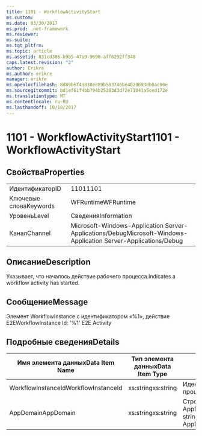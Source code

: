 ```yaml
---
title: 1101 - WorkflowActivityStart
ms.custom: 
ms.date: 03/30/2017
ms.prod: .net-framework
ms.reviewer: 
ms.suite: 
ms.tgt_pltfrm: 
ms.topic: article
ms.assetid: 831cd386-b9b5-47a9-9690-aff6292ff348
caps.latest.revision: "2"
author: Erikre
ms.author: erikre
manager: erikre
ms.openlocfilehash: 8d89b6f41838ee89b503746be4020b93db0ac96e
ms.sourcegitcommit: bd1ef61f4bb794b25383d3d72e71041a5ced172e
ms.translationtype: MT
ms.contentlocale: ru-RU
ms.lasthandoff: 10/18/2017
---
```

# <a name="1101---workflowactivitystart"></a><span data-ttu-id="08c3e-102">1101 - WorkflowActivityStart</span><span class="sxs-lookup"><span data-stu-id="08c3e-102">1101 - WorkflowActivityStart</span></span>
## <a name="properties"></a><span data-ttu-id="08c3e-103">Свойства</span><span class="sxs-lookup"><span data-stu-id="08c3e-103">Properties</span></span>  
  
|||  
|-|-|  
|<span data-ttu-id="08c3e-104">Идентификатор</span><span class="sxs-lookup"><span data-stu-id="08c3e-104">ID</span></span>|<span data-ttu-id="08c3e-105">1101</span><span class="sxs-lookup"><span data-stu-id="08c3e-105">1101</span></span>|  
|<span data-ttu-id="08c3e-106">Ключевые слова</span><span class="sxs-lookup"><span data-stu-id="08c3e-106">Keywords</span></span>|<span data-ttu-id="08c3e-107">WFRuntime</span><span class="sxs-lookup"><span data-stu-id="08c3e-107">WFRuntime</span></span>|  
|<span data-ttu-id="08c3e-108">Уровень</span><span class="sxs-lookup"><span data-stu-id="08c3e-108">Level</span></span>|<span data-ttu-id="08c3e-109">Сведения</span><span class="sxs-lookup"><span data-stu-id="08c3e-109">Information</span></span>|  
|<span data-ttu-id="08c3e-110">Канал</span><span class="sxs-lookup"><span data-stu-id="08c3e-110">Channel</span></span>|<span data-ttu-id="08c3e-111">Microsoft-Windows-Application Server-Applications/Debug</span><span class="sxs-lookup"><span data-stu-id="08c3e-111">Microsoft-Windows-Application Server-Applications/Debug</span></span>|  
  
## <a name="description"></a><span data-ttu-id="08c3e-112">Описание</span><span class="sxs-lookup"><span data-stu-id="08c3e-112">Description</span></span>  
 <span data-ttu-id="08c3e-113">Указывает, что началось действие рабочего процесса.</span><span class="sxs-lookup"><span data-stu-id="08c3e-113">Indicates a workflow activity has started.</span></span>  
  
## <a name="message"></a><span data-ttu-id="08c3e-114">Сообщение</span><span class="sxs-lookup"><span data-stu-id="08c3e-114">Message</span></span>  
 <span data-ttu-id="08c3e-115">Элемент WorkflowInstance с идентификатором «%1», действие E2E</span><span class="sxs-lookup"><span data-stu-id="08c3e-115">WorkflowInstance Id: '%1' E2E Activity</span></span>  
  
## <a name="details"></a><span data-ttu-id="08c3e-116">Подробные сведения</span><span class="sxs-lookup"><span data-stu-id="08c3e-116">Details</span></span>  
  
|<span data-ttu-id="08c3e-117">Имя элемента данных</span><span class="sxs-lookup"><span data-stu-id="08c3e-117">Data Item Name</span></span>|<span data-ttu-id="08c3e-118">Тип элемента данных</span><span class="sxs-lookup"><span data-stu-id="08c3e-118">Data Item Type</span></span>|<span data-ttu-id="08c3e-119">Описание</span><span class="sxs-lookup"><span data-stu-id="08c3e-119">Description</span></span>|  
|--------------------|--------------------|-----------------|  
|<span data-ttu-id="08c3e-120">WorkflowInstanceId</span><span class="sxs-lookup"><span data-stu-id="08c3e-120">WorkflowInstanceId</span></span>|<span data-ttu-id="08c3e-121">xs:string</span><span class="sxs-lookup"><span data-stu-id="08c3e-121">xs:string</span></span>|<span data-ttu-id="08c3e-122">Идентификатор экземпляра рабочего процесса.</span><span class="sxs-lookup"><span data-stu-id="08c3e-122">The workflow instance id.</span></span>|  
|<span data-ttu-id="08c3e-123">AppDomain</span><span class="sxs-lookup"><span data-stu-id="08c3e-123">AppDomain</span></span>|<span data-ttu-id="08c3e-124">xs:string</span><span class="sxs-lookup"><span data-stu-id="08c3e-124">xs:string</span></span>|<span data-ttu-id="08c3e-125">Строка, возвращаемая AppDomain.CurrentDomain.FriendlyName.</span><span class="sxs-lookup"><span data-stu-id="08c3e-125">The string returned by AppDomain.CurrentDomain.FriendlyName.</span></span>|

